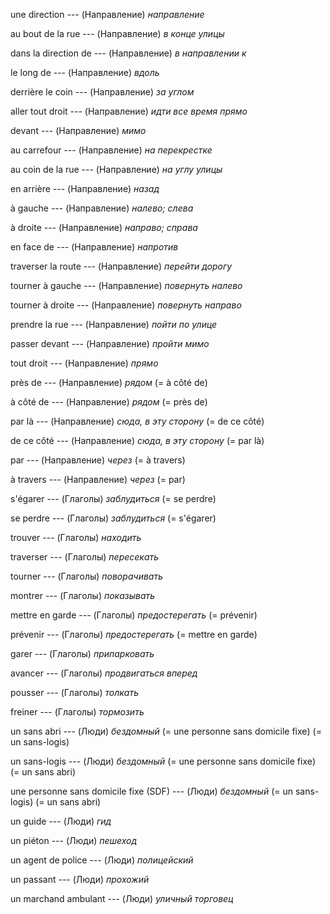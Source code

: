 une direction --- (Направление)
*направление*



au bout de la rue --- (Направление)
*в конце улицы*



dans la direction de --- (Направление)
*в направлении к*



le long de --- (Направление)
*вдоль*



derrière le coin --- (Направление)
*за углом*



aller tout droit --- (Направление)
*идти все время прямо*



devant --- (Направление)
*мимо*



au carrefour --- (Направление)
*на перекрестке*



au coin de la rue --- (Направление)
*на углу улицы*



en arrière --- (Направление)
*назад*



à gauche --- (Направление)
*налево; слева*



à droite --- (Направление)
*направо; справа*



en face de --- (Направление)
*напротив*



traverser la route --- (Направление)
*перейти дорогу*



tourner à gauche --- (Направление)
*повернуть налево*



tourner à droite --- (Направление)
*повернуть направо*



prendre la rue --- (Направление)
*пойти по улице*



passer devant --- (Направление)
*пройти мимо*



tout droit --- (Направление)
*прямо*



près de --- (Направление)
*рядом*
(= à côté de)



à côté de --- (Направление)
*рядом*
(= près de)



par là --- (Направление)
*сюда, в эту сторону*
(= de ce côté)



de ce côté --- (Направление)
*сюда, в эту сторону*
(= par là)



par --- (Направление)
*через*
(= à travers)



à travers --- (Направление)
*через*
(= par)



s'égarer --- (Глаголы)
*заблудиться*
(= se perdre)



se perdre --- (Глаголы)
*заблудиться*
(= s'égarer)



trouver --- (Глаголы)
*находить*



traverser --- (Глаголы)
*пересекать*



tourner --- (Глаголы)
*поворачивать*



montrer --- (Глаголы)
*показывать*



mettre en garde --- (Глаголы)
*предостерегать*
(= prévenir)



prévenir --- (Глаголы)
*предостерегать*
(= mettre en garde)



garer --- (Глаголы)
*припарковать*



avancer --- (Глаголы)
*продвигаться вперед*



pousser --- (Глаголы)
*толкать*



freiner --- (Глаголы)
*тормозить*



un sans abri --- (Люди)
*бездомный*
(= une personne sans domicile fixe)
(= un sans-logis)



un sans-logis --- (Люди)
*бездомный*
(= une personne sans domicile fixe)
(= un sans abri)



une personne sans domicile fixe (SDF) --- (Люди)
*бездомный*
(= un sans-logis)
(= un sans abri)



un guide --- (Люди)
*гид*



un piéton --- (Люди)
*пешеход*



un agent de police --- (Люди)
*полицейский*



un passant --- (Люди)
*прохожий*



un marchand ambulant --- (Люди)
*уличный торговец*